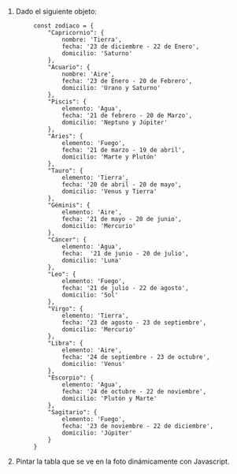 1. Dado el siguiente objeto:

            const zodiaco = {
                "Capricornio": {
                    nombre: 'Tierra',
                    fecha: '23 de diciembre - 22 de Enero',
                    domicilio: 'Saturno'
                },
                "Acuario": {
                    nombre: 'Aire',
                    fecha: '23 de Enero - 20 de Febrero',
                    domicilio: 'Urano y Saturno'
                },
                "Piscis": {
                    elemento: 'Agua',
                    fecha: '21 de febrero - 20 de Marzo',
                    domicilio: 'Neptuno y Júpiter'
                },
                "Aries": {
                    elemento: 'Fuego',
                    fecha: '21 de marzo - 19 de abril',
                    domicilio: 'Marte y Plutón'
                },
                "Tauro": {
                    elemento: 'Tierra',
                    fecha: '20 de abril - 20 de mayo',
                    domicilio: 'Venus y Tierra'
                },
                "Géminis": {
                    elemento: 'Aire',
                    fecha: '21 de mayo - 20 de junio',
                    domicilio: 'Mercurio'
                },
                "Cáncer": {
                    elemento: 'Agua',
                    fecha:  '21 de junio - 20 de julio',
                    domicilio: 'Luna'
                },
                "Leo": {
                    elemento: 'Fuego',
                    fecha: '21 de julio - 22 de agosto',
                    domicilio: 'Sol'
                },
                "Virgo": {
                    elemento: 'Tierra',
                    fecha: '23 de agosto - 23 de septiembre',
                    domicilio: 'Mercurio'
                },
                "Libra": {
                    elemento: 'Aire',
                    fecha: '24 de septiembre - 23 de octubre',
                    domicilio: 'Venus'
                },
                "Escorpio": {
                    elemento: 'Agua',
                    fecha: '24 de octubre - 22 de noviembre',
                    domicilio: 'Plutón y Marte'
                },
                "Sagitario": {
                    elemento: 'Fuego',
                    fecha: '23 de noviembre - 22 de diciembre',
                    domicilio: 'Júpiter'
                }
            }

2. Pintar la tabla que se ve en la foto dinámicamente con Javascript. 